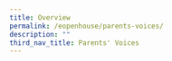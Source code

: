 ```yaml
---
title: Overview
permalink: /eopenhouse/parents-voices/
description: ""
third_nav_title: Parents' Voices
---
```

